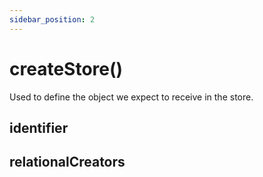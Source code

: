 ```yaml
---
sidebar_position: 2
---
```


# createStore()

Used to define the object we expect to receive in the store.


## identifier

## relationalCreators